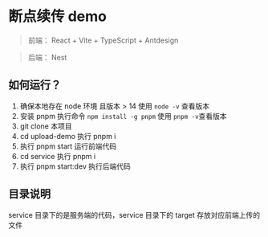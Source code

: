 # 断点续传 demo

> 前端： React + Vite + TypeScript + Antdesign

> 后端： Nest

## 如何运行？

1. 确保本地存在 node 环境 且版本 > 14 使用 `node -v` 查看版本
2. 安装 pnpm 执行命令 `npm install -g pnpm` 使用 `pnpm -v`查看版本
3. git clone 本项目
4. cd upload-demo 执行 pnpm i
5. 执行 pnpm start 运行前端代码
6. cd service 执行 pnpm i
7. 执行 pnpm start:dev 执行后端代码

## 目录说明

service 目录下的是服务端的代码，service 目录下的 target 存放对应前端上传的文件

